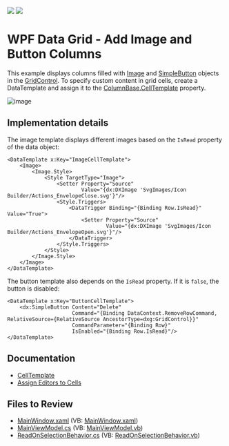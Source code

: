 <!-- default badges list -->
[![](https://img.shields.io/badge/Open_in_DevExpress_Support_Center-FF7200?style=flat-square&logo=DevExpress&logoColor=white)](https://supportcenter.devexpress.com/ticket/details/T1140226)
[![](https://img.shields.io/badge/📖_How_to_use_DevExpress_Examples-e9f6fc?style=flat-square)](https://docs.devexpress.com/GeneralInformation/403183)
<!-- default badges end -->
# WPF Data Grid - Add Image and Button Columns

This example displays columns filled with [Image](https://learn.microsoft.com/en-us/dotnet/api/system.windows.controls.image) and [SimpleButton](https://docs.devexpress.com/WPF/DevExpress.Xpf.Core.SimpleButton) objects in the [GridControl](https://docs.devexpress.com/WPF/DevExpress.Xpf.Grid.GridControl). To specify custom content in grid cells, create a DataTemplate and assign it to the [ColumnBase.CellTemplate](https://docs.devexpress.com/WPF/DevExpress.Xpf.Grid.ColumnBase.CellTemplate) property.

![image](https://user-images.githubusercontent.com/65009440/212686679-52ebddc2-52bb-4b8b-81ab-b731606c5dab.png)

## Implementation details

The image template displays different images based on the `IsRead` property of the data object:

```xaml
<DataTemplate x:Key="ImageCellTemplate">
    <Image>
        <Image.Style>
            <Style TargetType="Image">
                <Setter Property="Source"
                        Value="{dx:DXImage 'SvgImages/Icon Builder/Actions_EnvelopeClose.svg'}"/>
                <Style.Triggers>
                    <DataTrigger Binding="{Binding Row.IsRead}" Value="True">
                        <Setter Property="Source"
                                Value="{dx:DXImage 'SvgImages/Icon Builder/Actions_EnvelopeOpen.svg'}"/>
                    </DataTrigger>
                </Style.Triggers>
            </Style>
        </Image.Style>
    </Image>
</DataTemplate>
```

The button template also depends on the `IsRead` property. If it is `false`, the button is disabled:

```xaml
<DataTemplate x:Key="ButtonCellTemplate">
    <dx:SimpleButton Content="Delete"
                     Command="{Binding DataContext.RemoveRowCommand, RelativeSource={RelativeSource AncestorType=dxg:GridControl}}"
                     CommandParameter="{Binding Row}"
                     IsEnabled="{Binding Row.IsRead}"/>
</DataTemplate>
```


## Documentation

- [CellTemplate](https://docs.devexpress.com/WPF/DevExpress.Xpf.Grid.ColumnBase.CellTemplate)
- [Assign Editors to Cells](https://docs.devexpress.com/WPF/401011/controls-and-libraries/data-grid/data-editing-and-validation/modify-cell-values/assign-an-editor-to-a-cell)


## Files to Review

- [MainWindow.xaml](./CS/GridControlCellTemplate/MainWindow.xaml) (VB: [MainWindow.xaml](./VB/GridControlCellTemplate/MainWindow.xaml))
- [MainViewModel.cs](./CS/GridControlCellTemplate/MainViewModel.cs) (VB: [MainViewModel.vb](./VB/GridControlCellTemplate/MainViewModel.vb))
- [ReadOnSelectionBehavior.cs](./CS/GridControlCellTemplate/Helpers/ReadOnSelectionBehavior.cs) (VB: [ReadOnSelectionBehavior.vb](./VB/GridControlCellTemplate/Helpers/ReadOnSelectionBehavior.vb))
